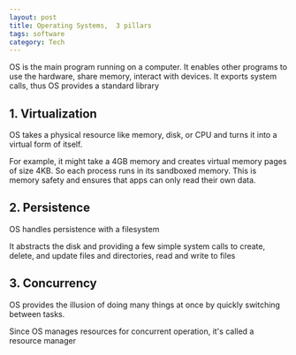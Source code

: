 ```yaml
---
layout: post
title: Operating Systems,  3 pillars
tags: software     
category: Tech 
---
```


OS is the main program running on a computer. It enables other programs to use the hardware, share memory, interact with devices. It exports system calls, thus OS provides a standard library 

## 1. Virtualization
OS takes a physical resource like memory, disk, or CPU 
and turns it into a virtual form of itself. 

For example, it might take a 4GB memory and creates virtual memory pages of size 4KB. So each process runs in its sandboxed memory. This is memory safety and ensures that apps can only read their own data. 

## 2. Persistence
OS handles persistence with a filesystem

It abstracts the disk and providing a few simple system calls to create, delete, and update files and directories, read and write to files

## 3. Concurrency 
OS provides the illusion of doing many things at once by quickly switching between tasks.  

Since OS manages resources for concurrent operation, it's called a resource manager 

